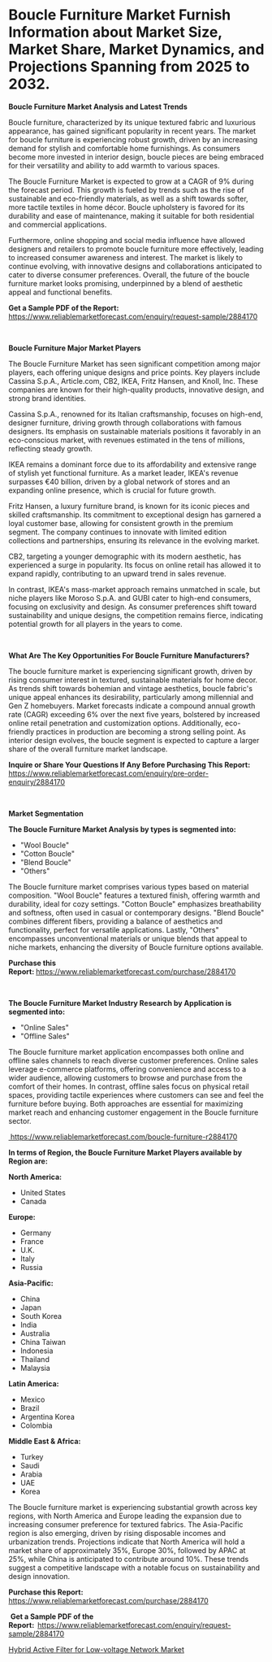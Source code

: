 <p><h1>Boucle Furniture Market Furnish Information about Market Size, Market Share, Market Dynamics, and Projections Spanning from 2025 to 2032.</h1></p><p><strong>Boucle Furniture Market Analysis and Latest Trends</strong></p>
<p><p>Boucle furniture, characterized by its unique textured fabric and luxurious appearance, has gained significant popularity in recent years. The market for boucle furniture is experiencing robust growth, driven by an increasing demand for stylish and comfortable home furnishings. As consumers become more invested in interior design, boucle pieces are being embraced for their versatility and ability to add warmth to various spaces. </p><p>The Boucle Furniture Market is expected to grow at a CAGR of 9% during the forecast period. This growth is fueled by trends such as the rise of sustainable and eco-friendly materials, as well as a shift towards softer, more tactile textiles in home décor. Boucle upholstery is favored for its durability and ease of maintenance, making it suitable for both residential and commercial applications. </p><p>Furthermore, online shopping and social media influence have allowed designers and retailers to promote boucle furniture more effectively, leading to increased consumer awareness and interest. The market is likely to continue evolving, with innovative designs and collaborations anticipated to cater to diverse consumer preferences. Overall, the future of the boucle furniture market looks promising, underpinned by a blend of aesthetic appeal and functional benefits.</p></p>
<p><strong>Get a Sample PDF of the Report:&nbsp;</strong> <a href="https://www.reliablemarketforecast.com/enquiry/request-sample/2884170?utm_campaign=3022&utm_medium=2&utm_source=Github&utm_content=ia&utm_term=13032025&utm_id=boucle-furniture">https://www.reliablemarketforecast.com/enquiry/request-sample/2884170</a></p>
<p>&nbsp;</p>
<p><strong>Boucle Furniture Major Market Players</strong></p>
<p><p>The Boucle Furniture Market has seen significant competition among major players, each offering unique designs and price points. Key players include Cassina S.p.A., Article.com, CB2, IKEA, Fritz Hansen, and Knoll, Inc. These companies are known for their high-quality products, innovative design, and strong brand identities.</p><p>Cassina S.p.A., renowned for its Italian craftsmanship, focuses on high-end, designer furniture, driving growth through collaborations with famous designers. Its emphasis on sustainable materials positions it favorably in an eco-conscious market, with revenues estimated in the tens of millions, reflecting steady growth.</p><p>IKEA remains a dominant force due to its affordability and extensive range of stylish yet functional furniture. As a market leader, IKEA's revenue surpasses €40 billion, driven by a global network of stores and an expanding online presence, which is crucial for future growth.</p><p>Fritz Hansen, a luxury furniture brand, is known for its iconic pieces and skilled craftsmanship. Its commitment to exceptional design has garnered a loyal customer base, allowing for consistent growth in the premium segment. The company continues to innovate with limited edition collections and partnerships, ensuring its relevance in the evolving market.</p><p>CB2, targeting a younger demographic with its modern aesthetic, has experienced a surge in popularity. Its focus on online retail has allowed it to expand rapidly, contributing to an upward trend in sales revenue.</p><p>In contrast, IKEA's mass-market approach remains unmatched in scale, but niche players like Moroso S.p.A. and GUBI cater to high-end consumers, focusing on exclusivity and design. As consumer preferences shift toward sustainability and unique designs, the competition remains fierce, indicating potential growth for all players in the years to come.</p></p>
<p>&nbsp;</p>
<p><strong>What Are The Key Opportunities For Boucle Furniture Manufacturers?</strong></p>
<p><p>The boucle furniture market is experiencing significant growth, driven by rising consumer interest in textured, sustainable materials for home decor. As trends shift towards bohemian and vintage aesthetics, boucle fabric's unique appeal enhances its desirability, particularly among millennial and Gen Z homebuyers. Market forecasts indicate a compound annual growth rate (CAGR) exceeding 6% over the next five years, bolstered by increased online retail penetration and customization options. Additionally, eco-friendly practices in production are becoming a strong selling point. As interior design evolves, the boucle segment is expected to capture a larger share of the overall furniture market landscape.</p></p>
<p><strong>Inquire or Share Your Questions If Any Before Purchasing This Report:</strong> <a href="https://www.reliablemarketforecast.com/enquiry/pre-order-enquiry/2884170?utm_campaign=3022&utm_medium=2&utm_source=Github&utm_content=ia&utm_term=13032025&utm_id=boucle-furniture">https://www.reliablemarketforecast.com/enquiry/pre-order-enquiry/2884170</a></p>
<p>&nbsp;</p>
<p><strong>Market Segmentation</strong></p>
<p><strong>The Boucle Furniture Market Analysis by types is segmented into:</strong></p>
<p><ul><li>"Wool Boucle"</li><li>"Cotton Boucle"</li><li>"Blend Boucle"</li><li>"Others"</li></ul></p>
<p><p>The Boucle furniture market comprises various types based on material composition. "Wool Boucle" features a textured finish, offering warmth and durability, ideal for cozy settings. "Cotton Boucle" emphasizes breathability and softness, often used in casual or contemporary designs. "Blend Boucle" combines different fibers, providing a balance of aesthetics and functionality, perfect for versatile applications. Lastly, "Others" encompasses unconventional materials or unique blends that appeal to niche markets, enhancing the diversity of Boucle furniture options available.</p></p>
<p><strong>Purchase this Report:&nbsp;</strong><a href="https://www.reliablemarketforecast.com/purchase/2884170?utm_campaign=3022&utm_medium=2&utm_source=Github&utm_content=ia&utm_term=13032025&utm_id=boucle-furniture">https://www.reliablemarketforecast.com/purchase/2884170</a></p>
<p>&nbsp;</p>
<p><strong>The Boucle Furniture Market Industry Research by Application is segmented into:</strong></p>
<p><ul><li>"Online Sales"</li><li>"Offline Sales"</li></ul></p>
<p><p>The Boucle furniture market application encompasses both online and offline sales channels to reach diverse customer preferences. Online sales leverage e-commerce platforms, offering convenience and access to a wider audience, allowing customers to browse and purchase from the comfort of their homes. In contrast, offline sales focus on physical retail spaces, providing tactile experiences where customers can see and feel the furniture before buying. Both approaches are essential for maximizing market reach and enhancing customer engagement in the Boucle furniture sector.</p></p>
<p><a href="https://www.reliablemarketforecast.com/boucle-furniture-r2884170?utm_campaign=3022&utm_medium=2&utm_source=Github&utm_content=ia&utm_term=13032025&utm_id=boucle-furniture">&nbsp;https://www.reliablemarketforecast.com/boucle-furniture-r2884170</a></p>
<p><strong>In terms of Region, the Boucle Furniture Market Players available by Region are:</strong></p>
<p>
    <p> <strong> North America: </strong>
        <ul>
            <li>United States</li>
            <li>Canada</li>
        </ul>
        </p> 
    <p> <strong> Europe: </strong>
        <ul>
            <li>Germany</li>
            <li>France</li>
            <li>U.K.</li>
            <li>Italy</li>
            <li>Russia</li>
        </ul>
        </p> 
    <p> <strong> Asia-Pacific: </strong>
        <ul>
            <li>China</li>
            <li>Japan</li>
            <li>South Korea</li>
            <li>India</li>
            <li>Australia</li>
            <li>China Taiwan</li>
            <li>Indonesia</li>
            <li>Thailand</li>
            <li>Malaysia</li>
        </ul>
        </p> 
    <p> <strong> Latin America: </strong>
        <ul>
            <li>Mexico</li>
            <li>Brazil</li>
            <li>Argentina Korea</li>
            <li>Colombia</li>
        </ul>
        </p> 
    <p> <strong> Middle East & Africa: </strong>
        <ul>
            <li>Turkey</li>
            <li>Saudi</li>
            <li>Arabia</li>
            <li>UAE</li>
            <li>Korea</li>
        </ul>
    </p>
    </p>
<p><p>The Boucle furniture market is experiencing substantial growth across key regions, with North America and Europe leading the expansion due to increasing consumer preference for textured fabrics. The Asia-Pacific region is also emerging, driven by rising disposable incomes and urbanization trends. Projections indicate that North America will hold a market share of approximately 35%, Europe 30%, followed by APAC at 25%, while China is anticipated to contribute around 10%. These trends suggest a competitive landscape with a notable focus on sustainability and design innovation.</p></p>
<p><strong>Purchase this Report: </strong><a href="https://www.reliablemarketforecast.com/purchase/2884170?utm_campaign=3022&utm_medium=2&utm_source=Github&utm_content=ia&utm_term=13032025&utm_id=boucle-furniture">https://www.reliablemarketforecast.com/purchase/2884170</a></p>
<p>&nbsp;<strong>Get a Sample PDF of the Report:&nbsp;&nbsp;</strong><a href="https://www.reliablemarketforecast.com/enquiry/request-sample/2884170?utm_campaign=3022&utm_medium=2&utm_source=Github&utm_content=ia&utm_term=13032025&utm_id=boucle-furniture">https://www.reliablemarketforecast.com/enquiry/request-sample/2884170</a></p>
<p><strong></strong></p>
<p><p><a href="https://github.com/vilolakoreni/Market-Research-Report-List-1/blob/main/hybrid-active-filter-for-low-voltage-network-market.md?utm_campaign=3022&utm_medium=2&utm_source=Github&utm_content=ia&utm_term=13032025&utm_id=boucle-furniture">Hybrid Active Filter for Low-voltage Network Market</a></p></p>